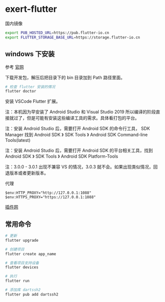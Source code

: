 # exert-flutter

国内镜像

```bash
export PUB_HOSTED_URL=https://pub.flutter-io.cn
export FLUTTER_STORAGE_BASE_URL=https://storage.flutter-io.cn
```

## windows 下安装

参考 [官网](https://flutter.dev/docs/get-started/install)

下载开发包，解压后把目录下的 bin 目录加到 Path 路径里面。

```bash
# 检查 flutter 安装的情况
flutter doctor
```

安装 VSCode Flutter 扩展。

注：本机因为早安装了 Android Studio 和 Visual Studio 2019 所以编译的阶段直接就过了，但是可能有安装这些编译工具的需求。具体看打包的平台。


注：安装 Android Studio 后，需要打开 Android SDK 的命令行工具，
SDK Manager 找到 Android SDK 》 SDK Tools 》 Android SDK Command-line Tools(latest)

注：安装 Android Studio 后，需要打开 Android SDK 的平台相关工具，找到 Android SDK 》 SDK Tools 》 Android SDK Platform-Tools

注：3.0.0 - 3.0.1 出现不兼容 VS 的情况，3.0.3 就不会。如果出现类似情况，回退版本或者更新版本。

代理
```pwsh
$env:HTTP_PROXY="http://127.0.0.1:1088"
$env:HTTPS_PROXY="https://127.0.0.1:1088"
```

 [插件网](https://pub.dev)

## 常用命令

```bash
# 更新
flutter upgrade

# 创建项目
flutter create app_name
```

```bash
# 查看项目支持设备
flutter devices

# 执行
flutter run
```

```bash
# 添加库 dartssh2
flutter pub add dartssh2
```